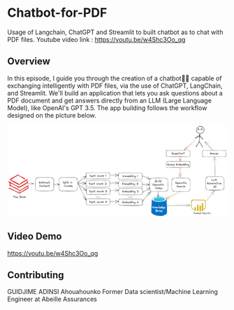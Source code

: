 # Chatbot-for-PDF
Usage of Langchain, ChatGPT and Streamlit to built chatbot as to chat with PDF files.
Youtube video link : https://youtu.be/w4Shc3Oo_qg

## Overview

In this episode, I guide you through the creation of a chatbot🤖💬 capable of exchanging intelligently with PDF files, via the use of ChatGPT, LangChain, and Streamlit. We'll build an application that lets you ask questions about a PDF document and get answers directly from an LLM (Large Language Model), like OpenAI's GPT 3.5.
The app building follows the workflow designed on the picture below.

![workflow](Ask_Book_Questions_Workflow.jpg)

## Video Demo

https://youtu.be/w4Shc3Oo_qg

## Contributing

GUIDJIME ADINSI Ahouahounko
Former Data scientist/Machine Learning Engineer at Abeille Assurances





